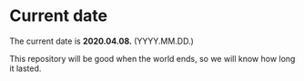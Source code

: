 # Current date

The current date is **2020.04.08.** (YYYY.MM.DD.)

This repository will be good when the world ends, so we will know how long it lasted.